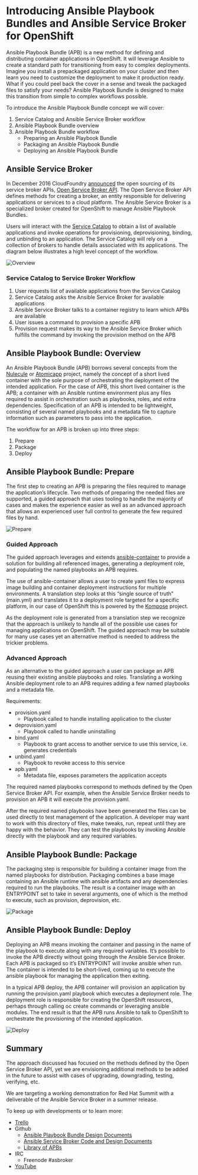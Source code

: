 # Introducing Ansible Playbook Bundles and Ansible Service Broker for OpenShift

Ansible Playbook Bundle (APB) is a new method for defining and distributing container applications in OpenShift.
It will leverage Ansible to create a standard path for transitioning from easy to complex deployments. Imagine
you install a prepackaged application on your cluster and then learn you need to customize the deployment to
make it production ready. What if you could peel back the cover in a sense and tweak the packaged files to
satisfy your needs?  Ansible Playbook Bundle is designed to make this transition from simple to complex workflows
possible.

To introduce the Ansible Playbook Bundle concept we will cover:

  1. Service Catalog and Ansible Service Broker workflow
  2. Ansible Playbook Bundle overview
  3. Ansible Playbook Bundle workflow
      - Preparing an Ansible Playbook Bundle
      - Packaging an Ansible Playbook Bundle
      - Deploying an Ansible Playbook Bundle

## Ansible Service Broker

In December 2016 CloudFoundry [announced](https://www.cloudfoundry.org/open-service-broker-api-launches-as-industry-standard/) the open sourcing of its service broker APIs, [Open Service Broker API](https://www.openservicebrokerapi.org/).
The Open Service Broker API defines methods for creating a broker, an entity responsible for delivering
applications or services to a cloud platform. The Ansible Service Broker is a specialized broker created
for OpenShift to manage Ansible Playbook Bundles.

Users will interact with the [Service Catalog](https://github.com/kubernetes-incubator/service-catalog) to obtain a list of available applications and invoke operations
for provisioning, deprovisioning, binding, and unbinding to an application. The Service Catalog will rely on
a collection of brokers to handle details associated with its applications. The diagram below illustrates a
high level concept of the workflow.

![Overview](ansible-service-broker-overview.png)

### Service Catalog to Service Broker Workflow

  1. User requests list of available applications from the Service Catalog
  2. Service Catalog asks the Ansible Service Broker for available applications
  3. Ansible Service Broker talks to a container registry to learn which APBs are available
  4. User issues a command to provision a specific APB
  5. Provision request makes its way to the Ansible Service Broker which fulfills the command by invoking the
      provision method on the APB

## Ansible Playbook Bundle: Overview

An Ansible Playbook Bundle (APB) borrows several concepts from the [Nulecule](https://github.com/projectatomic/nulecule) or [Atomicapp](http://www.projectatomic.io/docs/atomicapp/) project, namely the concept of a short
lived container with the sole purpose of orchestrating the deployment of the intended application. For the case
of APB, this short lived container is the APB; a container with an Ansible runtime environment
plus any files required to assist in orchestration such as playbooks, roles, and extra dependencies.
Specification of an APB is intended to be lightweight, consisting of several named playbooks and a
metadata file to capture information such as parameters to pass into the application.

The workflow for an APB is broken up into three steps:

  1. Prepare
  2. Package
  3. Deploy

## Ansible Playbook Bundle: Prepare

The first step to creating an APB is preparing the files required to manage the application’s lifecycle.
Two methods of preparing the needed files are supported, a guided approach that uses tooling to handle the
majority of cases and makes the experience easier as well as an advanced approach that allows an experienced
user full control to generate the few required files by hand.

![Prepare](apb-prepare.png)

### Guided Approach

The guided approach leverages and extends [ansible-container](https://github.com/ansible/ansible-container) to provide a solution for building all referenced
images, generating a deployment role, and populating the named playbooks an APB requires.

The use of ansible-container allows a user to create yaml files to express image building and container
deployment instructions for multiple environments. A translation step looks at this “single source of truth”
(main.yml) and translates it to a deployment role targeted for a specific platform, in our case of OpenShift
this is powered by the [Kompose](https://github.com/kubernetes-incubator/kompose) project.

As the deployment role is generated from a translation step we recognize that the approach is unlikely to handle
all of the possible use cases for managing applications on OpenShift. The guided approach may be suitable for
many use cases yet an alternative method is needed to address the trickier problems.

### Advanced Approach

As an alternative to the guided approach a user can package an APB reusing their existing ansible playbooks and
roles. Translating a working Ansible deployment role to an APB requires adding a few named playbooks and a
metadata file.

Requirements:
 * provision.yaml
   * Playbook called to handle installing application to the cluster
 * deprovision.yaml
   * Playbook called to handle uninstalling
 * bind.yaml
   * Playbook to grant access to another service to use this service, i.e. generates credentials
 * unbind.yaml
   * Playbook to revoke access to this service
 * apb.yaml
   * Metadata file, exposes parameters the application accepts

The required named playbooks correspond to methods defined by the Open Service Broker API. For example, when the
Ansible Service Broker needs to provision an APB it will execute the provision.yaml.
 
After the required named playbooks have been generated the files can be used directly to test management of the
application. A developer may want to work with this directory of files, make tweaks, run, repeat until they are
happy with the behavior. They can test the playbooks by invoking Ansible directly with the playbook and any
required variables.

## Ansible Playbook Bundle: Package

The packaging step is responsible for building a container image from the named playbooks for distribution.
Packaging combines a base image containing an Ansible runtime with ansible artifacts and any dependencies required
to run the playbooks. The result is a container image with an ENTRYPOINT set to take in several arguments, one of
which is the method to execute, such as provision, deprovision, etc.

![Package](apb-package.png)

## Ansible Playbook Bundle: Deploy

Deploying an APB means invoking the container and passing in the name of the playbook to execute along with any
required variables. It’s possible to invoke the APB directly without going through the Ansible Service Broker.
Each APB is packaged so it’s ENTRYPOINT will invoke ansible when run. The container is intended to be short-lived,
coming up to execute the ansible playbook for managing the application then exiting.
 
In a typical APB deploy, the APB container will provision an application by running the provision.yaml playbook which
executes a deployment role. The deployment role is responsible for creating the OpenShift resources, perhaps through
calling oc create commands or leveraging ansible modules. The end result is that the APB runs Ansible to talk to
OpenShift to orchestrate the provisioning of the intended application.

![Deploy](apb-deploy.png)

## Summary

The approach discussed has focused on the methods defined by the Open Service Broker API, yet we are envisioning
additional methods to be added in the future to assist with cases of upgrading, downgrading, testing, verifying, etc.

We are targeting a working demonstration for Red Hat Summit with a deliverable of the Ansible Service Broker in a summer release.

To keep up with developments or to learn more:
 * [Trello](https://trello.com/b/50JhiC5v/ansible-apps)
 * Github
   * [Ansible Playbook Bundle Design Documents](https://github.com/fusor/ansible-playbook-bundle/tree/master/docs)
   * [Ansible Service Broker Code and Design Documents](https://github.com/fusor/ansible-service-broker/blob/master/docs/design.md)
   * [Library of APBs](https://github.com/fusor/apb-examples)
 * IRC
   * Freenode #asbroker
 * [YouTube](https://www.youtube.com/channel/UC04eOMIMiV06_RSZPb4OOBw)
